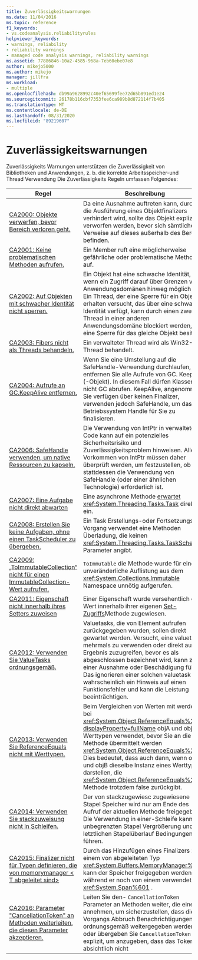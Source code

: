 ```yaml
---
title: Zuverlässigkeitswarnungen
ms.date: 11/04/2016
ms.topic: reference
f1_keywords:
- vs.codeanalysis.reliabilityrules
helpviewer_keywords:
- warnings, reliability
- reliability warnings
- managed code analysis warnings, reliability warnings
ms.assetid: 77886846-10a2-4585-968a-7eb60ebe07e8
author: mikejo5000
ms.author: mikejo
manager: jillfra
ms.workload:
- multiple
ms.openlocfilehash: db99a9628992c40ef65699fee72d65b891ed1e24
ms.sourcegitcommit: 26178b116cbf7353fee6ca989b8d872114f7b405
ms.translationtype: MT
ms.contentlocale: de-DE
ms.lasthandoff: 08/31/2020
ms.locfileid: "89219607"
---
```

# <a name="reliability-warnings"></a>Zuverlässigkeitswarnungen

Zuverlässigkeits Warnungen unterstützen die Zuverlässigkeit von Bibliotheken und Anwendungen, z. b. die korrekte Arbeitsspeicher-und Thread Verwendung Die Zuverlässigkeits Regeln umfassen Folgendes:

|Regel|Beschreibung|
|----------|-----------------|
|[CA2000: Objekte verwerfen, bevor Bereich verloren geht.](../code-quality/ca2000.md)|Da eine Ausnahme auftreten kann, durch die die Ausführung eines Objektfinalizers verhindert wird, sollte das Objekt explizit verworfen werden, bevor sich sämtliche Verweise auf dieses außerhalb des Bereichs befinden.|
|[CA2001: Keine problematischen Methoden aufrufen.](../code-quality/ca2001.md)|Ein Member ruft eine möglicherweise gefährliche oder problematische Methode auf.|
|[CA2002: Auf Objekten mit schwacher Identität nicht sperren.](../code-quality/ca2002.md)|Ein Objekt hat eine schwache Identität, wenn ein Zugriff darauf über Grenzen von Anwendungsdomänen hinweg möglich ist. Ein Thread, der eine Sperre für ein Objekt zu erhalten versucht, das über eine schwache Identität verfügt, kann durch einen zweiten Thread in einer anderen Anwendungsdomäne blockiert werden, der eine Sperre für das gleiche Objekt besitzt.|
|[CA2003: Fibers nicht als Threads behandeln.](../code-quality/ca2003.md)|Ein verwalteter Thread wird als Win32-Thread behandelt.|
|[CA2004: Aufrufe an GC.KeepAlive entfernen.](../code-quality/ca2004.md)|Wenn Sie eine Umstellung auf die SafeHandle-Verwendung durchlaufen, entfernen Sie alle Aufrufe von GC. KeepAlive (-Objekt). In diesem Fall dürfen Klassen nicht GC abrufen. KeepAlive, angenommen, Sie verfügen über keinen Finalizer, verwenden jedoch SafeHandle, um das Betriebssystem Handle für Sie zu finalisieren.|
|[CA2006: SafeHandle verwenden, um native Ressourcen zu kapseln.](../code-quality/ca2006.md)|Die Verwendung von IntPtr in verwaltetem Code kann auf ein potenzielles Sicherheitsrisiko und Zuverlässigkeitsproblem hinweisen. Alle Vorkommen von IntPtr müssen daher überprüft werden, um festzustellen, ob stattdessen die Verwendung von SafeHandle (oder einer ähnlichen Technologie) erforderlich ist.|
|[CA2007: Eine Aufgabe nicht direkt abwarten](../code-quality/ca2007.md)|Eine asynchrone Methode [erwartet](/dotnet/csharp/language-reference/keywords/await) <xref:System.Threading.Tasks.Task> direkt ein.|
|[CA2008: Erstellen Sie keine Aufgaben, ohne einen TaskScheduler zu übergeben.](../code-quality/ca2008.md)|Ein Task Erstellungs-oder Fortsetzungs Vorgang verwendet eine Methoden Überladung, die keinen <xref:System.Threading.Tasks.TaskScheduler> Parameter angibt.|
|[CA2009: „ToImmutableCollection“ nicht für einen ImmutableCollection-Wert aufrufen.](../code-quality/ca2009.md)|`ToImmutable` die Methode wurde für eine unveränderliche Auflistung aus dem <xref:System.Collections.Immutable> Namespace unnötig aufgerufen.|
|[CA2011: Eigenschaft nicht innerhalb ihres Setters zuweisen](../code-quality/ca2011.md) | Einer Eigenschaft wurde versehentlich ein Wert innerhalb ihrer eigenen [Set-Zugriffs](/dotnet/csharp/programming-guide/classes-and-structs/using-properties#the-set-accessor)Methode zugewiesen. |
|[CA2012: Verwenden Sie ValueTasks ordnungsgemäß.](../code-quality/ca2012.md) | Valuetasks, die von Element aufrufen zurückgegeben wurden, sollen direkt gewartet werden.  Versucht, eine valuetask mehrmals zu verwenden oder direkt auf das Ergebnis zuzugreifen, bevor es als abgeschlossen bezeichnet wird, kann zu einer Ausnahme oder Beschädigung führen.  Das ignorieren einer solchen valuetask ist wahrscheinlich ein Hinweis auf einen Funktionsfehler und kann die Leistung beeinträchtigen. |
|[CA2013: Verwenden Sie ReferenceEquals nicht mit Werttypen.](../code-quality/ca2013.md) | Beim Vergleichen von Werten mit werden bei <xref:System.Object.ReferenceEquals%2A?displayProperty=fullName> objA und objB Werttypen verwendet, bevor Sie an die-Methode übermittelt werden <xref:System.Object.ReferenceEquals%2A> . Dies bedeutet, dass auch dann, wenn objA und objB dieselbe Instanz eines Werttyps darstellen, die <xref:System.Object.ReferenceEquals%2A> Methode trotzdem false zurückgibt. |
|[CA2014: Verwenden Sie stackzuweisung nicht in Schleifen.](../code-quality/ca2014.md) | Der von stackzugewiesc zugewiesene Stapel Speicher wird nur am Ende des Aufruf der aktuellen Methode freigegeben.  Die Verwendung in einer-Schleife kann zu unbegrenzten Stapel Vergrößerung und letztlichen Stapelüberlauf Bedingungen führen. |
|[CA2015: Finalizer nicht für Typen definieren, die von memorymanager &lt; T abgeleitet sind&gt;](../code-quality/ca2015.md) | Durch das Hinzufügen eines Finalizers zu einem von abgeleiteten Typ <xref:System.Buffers.MemoryManager%601> kann der Speicher freigegeben werden, während er noch von einem verwendet wird <xref:System.Span%601> . |
|[CA2016: Parameter "CancellationToken" an Methoden weiterleiten, die diesen Parameter akzeptieren.](ca2016.md) | Leiten Sie den- `CancellationToken` Parameter an Methoden weiter, die einen annehmen, um sicherzustellen, dass die Vorgangs Abbruch Benachrichtigungen ordnungsgemäß weitergegeben werden, oder übergeben Sie `CancellationToken.None` explizit, um anzugeben, dass das Token absichtlich nicht |
